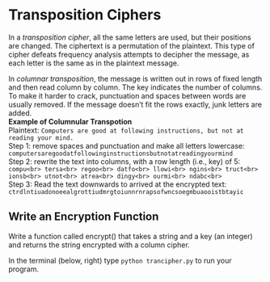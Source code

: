 # Transposition Ciphers
In  a *transposition cipher*, all the same letters are used, but their positions are changed. The ciphertext is a permutation of the plaintext.  This type of cipher defeats frequency analysis attempts to decipher the message, as each letter is the same as in the plaintext message.

In *columnar transposition*, the message is written out in rows of fixed length and then read column by column. The key indicates the number of columns. To make it harder to crack, punctuation and spaces between words are usually removed. If the message doesn’t fit the rows exactly, junk letters are added. 
<br>
**Example of Columnular Transpotion**<br>
Plaintext: `Computers are good at following instructions, but not at reading your mind.`<br>
Step 1: remove spaces and punctuation and make all letters lowercase:
`computersaregoodatfollowinginstructionsbutnotatreadingyourmind`
<br>
Step 2: rewrite the text into columns, with a row length (i.e., key) of 5:
`compu<br>
tersa<br>
regoo<br>
datfo<br>
llowi<br>
ngins<br>
truct<br>
ionsb<br>
utnot<br>
atrea<br>
dingy<br>
ourmi<br>
ndabc<br>`
<br>
Step 3: Read the text downwards to arrived at the encrypted text:<br>
`ctrdlntiuadonoeealgrottiudmrgtoiunnrnrapsofwncsoegmbuaooistbtayic`

## Write an Encryption Function
Write a function called encrypt() that takes a string and a key (an integer) and returns the string encrypted with a column cipher.

In the terminal (below, right) type `python trancipher.py` to run your program.

